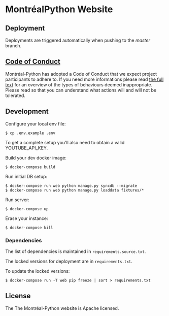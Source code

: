 # MontréalPython Website

## Deployment

Deployments are triggered automatically when pushing to the *master* branch.

## [Code of Conduct](https://github.com/mtlpy/code-of-conduct)

Montréal-Python has adopted a Code of Conduct that we expect project
participants to adhere to. If you need more informations please read
[the full text](https://github.com/mtlpy/code-of-conduct) for an overview of the
types of behaviours deemed inappropriate. Please read so that you can understand
what actions will and will not be tolerated.

## Development

Configure your local env file:

    $ cp .env.example .env

To get a complete setup you'll also need to obtain a valid YOUTUBE_API_KEY.

Build your dev docker image:

    $ docker-compose build

Run initial DB setup:

    $ docker-compose run web python manage.py syncdb --migrate
    $ docker-compose run web python manage.py loaddata fixtures/*

Run server:

    $ docker-compose up

Erase your instance:

    $ docker-compose kill

### Dependencies

The list of dependencies is maintained in `requirements.source.txt`.

The locked versions for deployment are in `requirements.txt`.

To update the locked versions:

    $ docker-compose run -T web pip freeze | sort > requirements.txt

## License

The The Montréal-Python website is Apache licensed.
